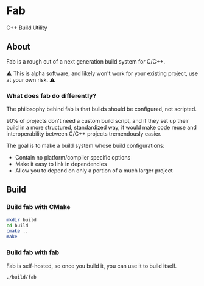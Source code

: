# Fab

C++ Build Utility

## About
Fab is a rough cut of a next generation build system for C/C++.

:warning: This is alpha software, and likely won't work for your existing project,
use at your own risk. :warning:

### What does fab do differently?
The philosophy behind fab is that builds should be configured, not scripted.

90% of projects don't need a custom build script, and if they set up their build
in a more structured, standardized way, it would make code reuse and 
interoperability between C/C++ projects tremendously easier.

The goal is to make a build system whose build configurations:
  * Contain no platform/compiler specific options
  * Make it easy to link in dependencies
  * Allow you to depend on only a portion of a much larger project

## Build
### Build fab with CMake

```bash
mkdir build
cd build
cmake ..
make
```

### Build fab with fab
Fab is self-hosted, so once you build it, you can use it to build itself.

```
./build/fab
```